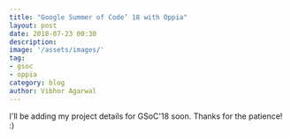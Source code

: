 ```yaml
---
title: "Google Summer of Code’ 18 with Oppia"
layout: post
date: 2018-07-23 00:30
description:
image: '/assets/images/'
tag:
- gsoc
- oppia
category: blog
author: Vibhor Agarwal
---
```


I'll be adding my project details for GSoC'18 soon. Thanks for the patience! :)
